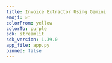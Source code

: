```yaml
---
title: Invoice Extractor Using Gemini
emoji: 📈
colorFrom: yellow
colorTo: purple
sdk: streamlit
sdk_version: 1.39.0
app_file: app.py
pinned: false
---
```


